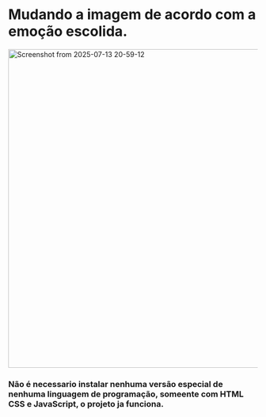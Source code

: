 # Mudando a imagem de acordo com a emoção escolida.

<img width="1298" height="643" alt="Screenshot from 2025-07-13 20-59-12" src="https://github.com/user-attachments/assets/8e236f7d-d5aa-4810-89b8-6dc677a141e9" />

### Não é necessario instalar nenhuma versão especial de nenhuma linguagem de programação, someente com HTML CSS e JavaScript, o projeto ja funciona.
